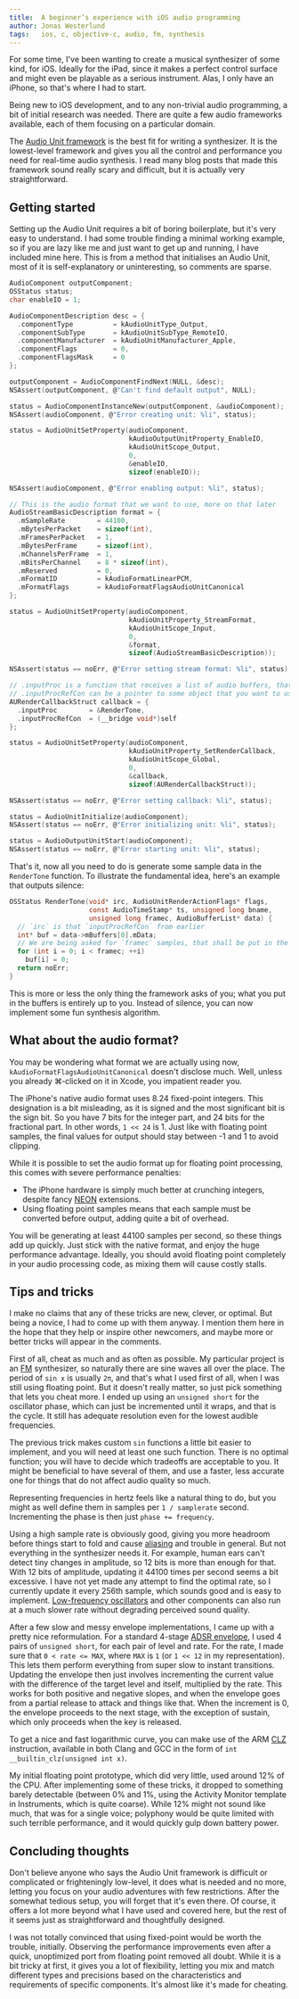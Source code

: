```yaml
---
title:  A beginner’s experience with iOS audio programming
author: Jonas Westerlund
tags:   ios, c, objective-c, audio, fm, synthesis
---
```


For some time, I've been wanting to create a musical synthesizer of some kind, for iOS.
Ideally for the iPad, since it makes a perfect control surface and might even be playable as a serious instrument.
Alas, I only have an iPhone, so that's where I had to start.

Being new to iOS development, and to any non-trivial audio programming, a bit of initial research was needed.
There are quite a few audio frameworks available, each of them focusing on a particular domain.

The [Audio Unit framework](http://developer.apple.com/library/ios/#documentation/AudioUnit/Reference/AudioUnit_Framework/_index.html#//apple_ref/doc/uid/TP40007295) is the best fit for writing a synthesizer.
It is the lowest-level framework and gives you all the control and performance you need for real-time audio synthesis.
I read many blog posts that made this framework sound really scary and difficult, but it is actually very straightforward.

## Getting started

Setting up the Audio Unit requires a bit of boring boilerplate, but it's very easy to understand.
I had some trouble finding a minimal working example, so if you are lazy like me and just want to get up and running, I have included mine here.
This is from a method that initialises an Audio Unit, most of it is self-explanatory or uninteresting, so comments are sparse.

```c
AudioComponent outputComponent;
OSStatus status;
char enableIO = 1;

AudioComponentDescription desc = {
  .componentType          = kAudioUnitType_Output,
  .componentSubType       = kAudioUnitSubType_RemoteIO,
  .componentManufacturer  = kAudioUnitManufacturer_Apple,
  .componentFlags         = 0,
  .componentFlagsMask     = 0
};

outputComponent = AudioComponentFindNext(NULL, &desc);
NSAssert(outputComponent, @"Can't find default output", NULL);

status = AudioComponentInstanceNew(outputComponent, &audioComponent);
NSAssert(audioComponent, @"Error creating unit: %li", status);

status = AudioUnitSetProperty(audioComponent,
                              kAudioOutputUnitProperty_EnableIO,
                              kAudioUnitScope_Output,
                              0,
                              &enableIO,
                              sizeof(enableIO));

NSAssert(audioComponent, @"Error enabling output: %li", status);

// This is the audio format that we want to use, more on that later
AudioStreamBasicDescription format = {
  .mSampleRate        = 44100,
  .mBytesPerPacket    = sizeof(int),
  .mFramesPerPacket   = 1,
  .mBytesPerFrame     = sizeof(int),
  .mChannelsPerFrame  = 1,
  .mBitsPerChannel    = 8 * sizeof(int),
  .mReserved          = 0,
  .mFormatID          = kAudioFormatLinearPCM,
  .mFormatFlags       = kAudioFormatFlagsAudioUnitCanonical
};

status = AudioUnitSetProperty(audioComponent,
                              kAudioUnitProperty_StreamFormat,
                              kAudioUnitScope_Input,
                              0,
                              &format,
                              sizeof(AudioStreamBasicDescription));

NSAssert(status == noErr, @"Error setting stream format: %li", status);

// .inputProc is a function that receives a list of audio buffers, that it must fill with samples
// .inputProcRefCon can be a pointer to some object that you want to use in your .inputProc function
AURenderCallbackStruct callback = {
  .inputProc        = &RenderTone,
  .inputProcRefCon  = (__bridge void*)self
};

status = AudioUnitSetProperty(audioComponent,
                              kAudioUnitProperty_SetRenderCallback,
                              kAudioUnitScope_Global,
                              0,
                              &callback,
                              sizeof(AURenderCallbackStruct));

NSAssert(status == noErr, @"Error setting callback: %li", status);

status = AudioUnitInitialize(audioComponent);
NSAssert(status == noErr, @"Error initializing unit: %li", status);

status = AudioOutputUnitStart(audioComponent);
NSAssert(status == noErr, @"Error starting unit: %li", status);
```

That's it, now all you need to do is generate some sample data in the `RenderTone` function.
To illustrate the fundamental idea, here's an example that outputs silence:

```c
OSStatus RenderTone(void* irc, AudioUnitRenderActionFlags* flags,
                    const AudioTimeStamp* ts, unsigned long bname,
                    unsigned long framec, AudioBufferList* data) {
  // `irc` is that `inputProcRefCon` from earlier
  int* buf = data->mBuffers[0].mData;
  // We are being asked for `framec` samples, that shall be put in the audio buffer
  for (int i = 0; i < framec; ++i)
    buf[i] = 0;
  return noErr;
}
```

This is more or less the only thing the framework asks of you; what you put in the buffers is entirely up to you.
Instead of silence, you can now implement some fun synthesis algorithm.

## What about the audio format?

You may be wondering what format we are actually using now, `kAudioFormatFlagsAudioUnitCanonical` doesn't disclose much.
Well, unless you already ⌘‑clicked on it in Xcode, you impatient reader you.

The iPhone's native audio format uses 8.24 fixed-point integers.
This designation is a bit misleading, as it is signed and the most significant bit is the sign bit.
So you have 7 bits for the integer part, and 24 bits for the fractional part.
In other words, `1 << 24` is 1. Just like with floating point samples, the final values for output should stay between -1 and 1 to avoid clipping.

While it is possible to set the audio format up for floating point processing, this comes with severe performance penalties:

* The iPhone hardware is simply much better at crunching integers, despite fancy [NEON](http://www.arm.com/products/processors/technologies/neon.php) extensions.
* Using floating point samples means that each sample must be converted before output, adding quite a bit of overhead.

You will be generating at least 44100 samples per second, so these things add up quickly.
Just stick with the native format, and enjoy the huge performance advantage.
Ideally, you should avoid floating point completely in your audio processing code, as mixing them will cause costly stalls.

## Tips and tricks

I make no claims that any of these tricks are new, clever, or optimal.
But being a novice, I had to come up with them anyway.
I mention them here in the hope that they help or inspire other newcomers, and maybe more or better tricks will appear in the comments.

First of all, cheat as much and as often as possible.
My particular project is an [FM](http://en.wikipedia.org/wiki/Frequency_modulation_synthesis) synthesizer, so naturally there are sine waves all over the place.
The period of `sin x` is usually `2π`, and that's what I used first of all, when I was still using floating point.
But it doesn't really matter, so just pick something that lets you cheat more.
I ended up using an `unsigned short` for the oscillator phase, which can just be incremented until it wraps, and that is the cycle.
It still has adequate resolution even for the lowest audible frequencies.

The previous trick makes custom `sin` functions a little bit easier to implement, and you will need at least one such function.
There is no optimal function; you will have to decide which tradeoffs are acceptable to you.
It might be beneficial to have several of them, and use a faster, less accurate one for things that do not affect audio quality so much.

Representing frequencies in hertz feels like a natural thing to do, but you might as well define them in samples per `1 / samplerate` second.
Incrementing the phase is then just `phase += frequency`.

Using a high sample rate is obviously good, giving you more headroom before things start to fold and cause [aliasing](http://en.wikipedia.org/wiki/Aliasing#Sample_frequency) and trouble in general.
But not everything in the synthesizer needs it.
For example, human ears can't detect tiny changes in amplitude, so 12 bits is more than enough for that.
With 12 bits of amplitude, updating it 44100 times per second seems a bit excessive.
I have not yet made any attempt to find the optimal rate, so I currently update it every 256th sample, which sounds good and is easy to implement.
[Low-frequency oscillators](http://en.wikipedia.org/wiki/Low-frequency_oscillation) and other components can also run at a much slower rate without degrading perceived sound quality.

After a few slow and messy envelope implementations, I came up with a pretty nice reformulation.
For a standard 4-stage [ADSR envelope](http://en.wikipedia.org/wiki/Synthesizer#ADSR_envelope), I used 4 pairs of `unsigned short`, for each pair of level and rate.
For the rate, I made sure that `0 < rate <= MAX`, where `MAX` is `1` (or `1 << 12` in my representation).
This lets them perform everything from super slow to instant transitions.
Updating the envelope then just involves incrementing the current value with the difference of the target level and itself, multiplied by the rate.
This works for both positive and negative slopes, and when the envelope goes from a partial release to attack and things like that.
When the increment is 0, the envelope proceeds to the next stage, with the exception of sustain, which only proceeds when the key is released.

To get a nice and fast logarithmic curve, you can make use of the ARM [CLZ](http://infocenter.arm.com/help/index.jsp?topic=/com.arm.doc.dui0068b/CIHJGJED.html) instruction, available in both Clang and GCC in the form of `int __builtin_clz(unsigned int x)`.

My initial floating point prototype, which did very little, used around 12% of the CPU.
After implementing some of these tricks, it dropped to something barely detectable (between 0% and 1%, using the Activity Monitor template in Instruments, which is quite coarse).
While 12% might not sound like much, that was for a single voice; polyphony would be quite limited with such terrible performance, and it would quickly gulp down battery power.

## Concluding thoughts

Don't believe anyone who says the Audio Unit framework is difficult or complicated or frighteningly low-level,
it does what is needed and no more, letting you focus on your audio adventures with few restrictions.
After the somewhat tedious setup, you will forget that it's even there.
Of course, it offers a lot more beyond what I have used and covered here, but the rest of it seems just as straightforward and thoughtfully designed.

I was not totally convinced that using fixed-point would be worth the trouble, initially.
Observing the performance improvements even after a quick, unoptimized port from floating point removed all doubt.
While it is a bit tricky at first, it gives you a lot of flexibility, letting you mix and match different types and precisions based on the characteristics and requirements of specific components.
It's almost like it's made for cheating.
